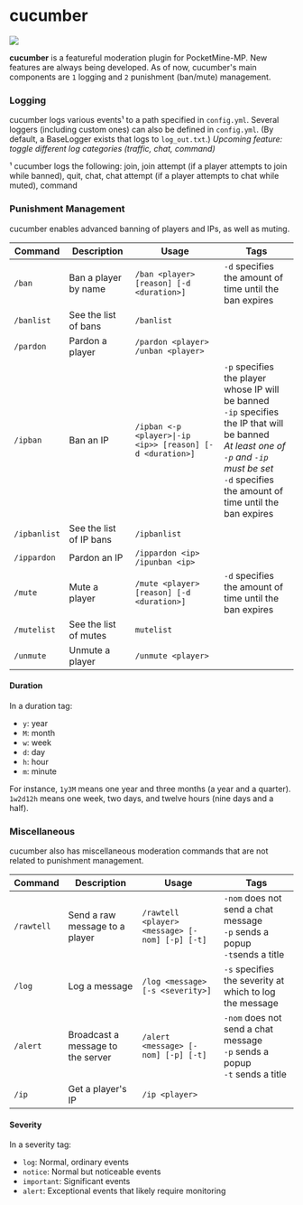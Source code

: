 # cucumber

[![](https://poggit.pmmp.io/shield.state/cucumber)](https://poggit.pmmp.io/p/cucumber)

**cucumber** is a featureful moderation plugin for PocketMine-MP.
New features are always being developed. As of now, cucumber's main components are `1` logging and `2` punishment (ban/mute) management.

### Logging
cucumber logs various events¹ to a path specified in `config.yml`. Several loggers (including custom ones) can also be defined in `config.yml`. (By default, a BaseLogger exists that logs to `log_out.txt`.)
*Upcoming feature: toggle different log categories (traffic, chat, command)*

¹ cucumber logs the following: join, join attempt (if a player attempts to join while banned), quit, chat, chat attempt (if a player attempts to chat while muted), command

### Punishment Management
cucumber enables advanced banning of players and IPs, as well as muting.

| **Command**  | **Description**         | **Usage**                                                 | **Tags**                                                                                                                                                                                                   |
|--------------|-------------------------|-----------------------------------------------------------|------------------------------------------------------------------------------------------------------------------------------------------------------------------------------------------------------------|
| `/ban`       | Ban a player by name    | `/ban <player> [reason] [-d <duration>]`                  | `-d` specifies the amount of time until the ban expires                                                                                                                                                    |
| `/banlist`   | See the list of bans    | `/banlist`                                                |                                                                                                                                                                                                            |
| `/pardon`    | Pardon a player         | `/pardon <player>`<br>`/unban <player>`                   |                                                                                                                                                                                                            |
| `/ipban`     | Ban an IP               | `/ipban <-p <player>\|-ip <ip>> [reason] [-d <duration>]` | `-p` specifies the player whose IP will be banned<br>`-ip` specifies the IP that will be banned<br>*At least one of `-p` and `-ip` must be set*<br>`-d` specifies the amount of time until the ban expires |
| `/ipbanlist` | See the list of IP bans | `/ipbanlist`                                              |                                                                                                                                                                                                            |
| `/ippardon`  | Pardon an IP            | `/ippardon <ip>`<br>`/ipunban <ip>`                       |                                                                                                                                                                                                            |
| `/mute`      | Mute a player           | `/mute <player> [reason] [-d <duration>]`                 | `-d` specifies the amount of time until the ban expires                                                                                                                                                    |
| `/mutelist`  | See the list of mutes   | `mutelist`                                                |                                                                                                                                                                                                            |
| `/unmute`    | Unmute a player         | `/unmute <player>`                                        |                                                                                                                                                                                                            |

#### Duration
In a duration tag:
* `y`: year
* `M`: month
* `w`: week
* `d`: day
* `h`: hour
* `m`: minute

For instance, `1y3M` means one year and three months (a year and a quarter). `1w2d12h` means one week, two days, and twelve hours (nine days and a half).

### Miscellaneous
cucumber also has miscellaneous moderation commands that are not related to punishment management.

| **Command** | **Description**                   | **Usage**                                      | **Tags**                                                                        |
|-------------|-----------------------------------|------------------------------------------------|---------------------------------------------------------------------------------|
| `/rawtell`  | Send a raw message to a player    | `/rawtell <player> <message> [-nom] [-p] [-t]` | `-nom` does not send a chat message<br>`-p` sends a popup<br>`-t`sends a title  |
| `/log`      | Log a message                     | `/log <message> [-s <severity>]`               | `-s` specifies the severity at which to log the message                         |
| `/alert`    | Broadcast a message to the server | `/alert <message> [-nom] [-p] [-t]`            | `-nom` does not send a chat message<br>`-p` sends a popup<br>`-t` sends a title |
| `/ip`       | Get a player's IP                 | `/ip <player>`                                 |                                                                                 |

#### Severity
In a severity tag:
* `log`: Normal, ordinary events
* `notice`: Normal but noticeable events
* `important`: Significant events
* `alert`: Exceptional events that likely require monitoring